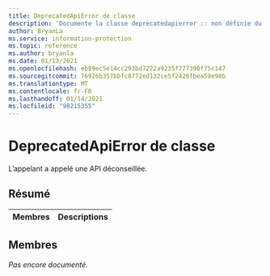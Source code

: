 ```yaml
---
title: DeprecatedApiError de classe
description: 'Documente la classe deprecatedapierror :: non définie du kit de développement logiciel (SDK) Microsoft Information Protection (MIP).'
author: BryanLa
ms.service: information-protection
ms.topic: reference
ms.author: bryanla
ms.date: 01/13/2021
ms.openlocfilehash: eb89ec5e14cc293bd7222a9235f777390f75c147
ms.sourcegitcommit: 76926b357bbfc8772ed132ce5f2426fbea59e98b
ms.translationtype: MT
ms.contentlocale: fr-FR
ms.lasthandoff: 01/14/2021
ms.locfileid: "98215355"
---
```

# <a name="class-deprecatedapierror"></a>DeprecatedApiError de classe 
L’appelant a appelé une API déconseillée.
  
## <a name="summary"></a>Résumé
 Membres                        | Descriptions                                
--------------------------------|---------------------------------------------
  
## <a name="members"></a>Membres
_Pas encore documenté._
